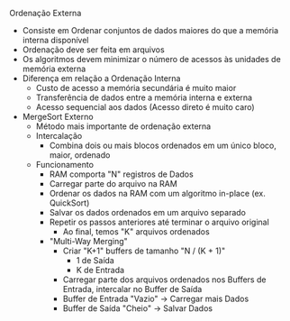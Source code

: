 Ordenação Externa
 - Consiste em Ordenar conjuntos de dados maiores do que a memória
     interna disponível
 - Ordenação deve ser feita em arquivos
 - Os algoritmos devem minimizar o número de acessos às unidades de
     memória externa
 - Diferença em relação a Ordenação Interna
     - Custo de acesso a memória secundária é muito maior
     - Transferência de dados entre a memória interna e externa
     - Acesso sequencial aos dados (Acesso direto é muito caro)
 - MergeSort Externo
     - Método mais importante de ordenação externa
     - Intercalação
         - Combina dois ou mais blocos ordenados em um único bloco,
             maior, ordenado
     - Funcionamento
         - RAM comporta "N" registros de Dados
         - Carregar parte do arquivo na RAM
         - Ordenar os dados na RAM com um algoritmo in-place (ex. QuickSort)
         - Salvar os dados ordenados em um arquivo separado
         - Repetir os passos anteriores até terminar o arquivo original
             - Ao final, temos "K" arquivos ordenados
         - "Multi-Way Merging"
             - Criar "K+1" buffers de tamanho "N / (K + 1)"
                 - 1 de Saída
                 - K de Entrada
             - Carregar parte dos arquivos ordenados nos Buffers de Entrada,
                 intercalar no Buffer de Saída
             - Buffer de Entrada "Vazio" -> Carregar mais Dados
             - Buffer de Saída "Cheio" -> Salvar Dados